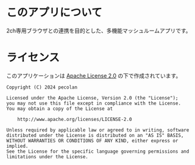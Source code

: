 # このアプリについて
2ch専用ブラウザとの連携を目的とした、多機能マッシュルームアプリです。<br>

# ライセンス
このアプリケーションは [Apache License 2.0][999] の下で作成されています。

	Copyright (C) 2024 pecolan

	Licensed under the Apache License, Version 2.0 (the "License");
	you may not use this file except in compliance with the License.
	You may obtain a copy of the License at

	    http://www.apache.org/licenses/LICENSE-2.0

	Unless required by applicable law or agreed to in writing, software
	distributed under the License is distributed on an "AS IS" BASIS,
	WITHOUT WARRANTIES OR CONDITIONS OF ANY KIND, either express or implied.
	See the License for the specific language governing permissions and
	limitations under the License.


[999]: http://www.apache.org/licenses/LICENSE-2.0